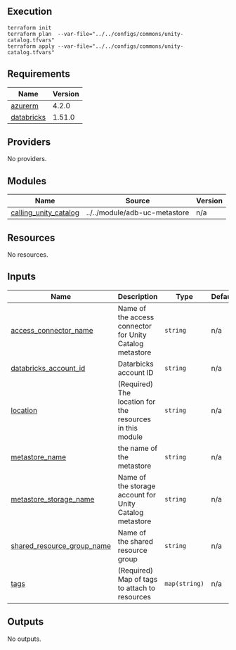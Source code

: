 ## Execution

```shell
terraform init
terraform plan  --var-file="../../configs/commons/unity-catalog.tfvars"
terraform apply --var-file="../../configs/commons/unity-catalog.tfvars"
```

<!-- BEGINNING OF PRE-COMMIT-TERRAFORM DOCS HOOK -->
## Requirements

| Name | Version |
|------|---------|
| <a name="requirement_azurerm"></a> [azurerm](#requirement\_azurerm) | 4.2.0 |
| <a name="requirement_databricks"></a> [databricks](#requirement\_databricks) | 1.51.0 |

## Providers

No providers.

## Modules

| Name | Source | Version |
|------|--------|---------|
| <a name="module_calling_unity_catalog"></a> [calling\_unity\_catalog](#module\_calling\_unity\_catalog) | ../../module/adb-uc-metastore | n/a |

## Resources

No resources.

## Inputs

| Name | Description | Type | Default | Required |
|------|-------------|------|---------|:--------:|
| <a name="input_access_connector_name"></a> [access\_connector\_name](#input\_access\_connector\_name) | Name of the access connector for Unity Catalog metastore | `string` | n/a | yes |
| <a name="input_databricks_account_id"></a> [databricks\_account\_id](#input\_databricks\_account\_id) | Datarbicks account ID | `string` | n/a | yes |
| <a name="input_location"></a> [location](#input\_location) | (Required) The location for the resources in this module | `string` | n/a | yes |
| <a name="input_metastore_name"></a> [metastore\_name](#input\_metastore\_name) | the name of the metastore | `string` | n/a | yes |
| <a name="input_metastore_storage_name"></a> [metastore\_storage\_name](#input\_metastore\_storage\_name) | Name of the storage account for Unity Catalog metastore | `string` | n/a | yes |
| <a name="input_shared_resource_group_name"></a> [shared\_resource\_group\_name](#input\_shared\_resource\_group\_name) | Name of the shared resource group | `string` | n/a | yes |
| <a name="input_tags"></a> [tags](#input\_tags) | (Required) Map of tags to attach to resources | `map(string)` | n/a | yes |

## Outputs

No outputs.
<!-- END OF PRE-COMMIT-TERRAFORM DOCS HOOK -->
